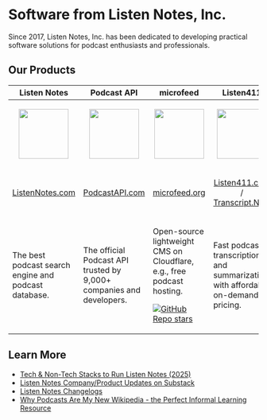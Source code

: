 # Software from Listen Notes, Inc.

Since 2017, Listen Notes, Inc. has been dedicated to developing practical software solutions for podcast enthusiasts and professionals.

## Our Products
| Listen Notes                                                                                                                                                               | Podcast API                                                                                                                                                                                                         | microfeed                                                                                                                                                                                                           | Listen411                                                                                                                                                                                                          |
|----------------------------------------------------------------------------------------------------------------------------------------------------------------------------|---------------------------------------------------------------------------------------------------------------------------------------------------------------------------------------------------------------------|---------------------------------------------------------------------------------------------------------------------------------------------------------------------------------------------------------------------|--------------------------------------------------------------------------------------------------------------------------------------------------------------------------------------------------------------------|
| <p align="center"><img src="https://changelog-cdn.listennotes.com/changelog-listennotes-com/production/media/image-0d8655dd224a47855d647f60baa1df4a.png" height="100"></p> | <p align="center"><a href="https://www.podcastapi.com"><img src="https://changelog-cdn.listennotes.com/changelog-listennotes-com/production/media/image-cec2c23834ce3e7f9333bc4fcb8771d2.png" height="100"></a></p> | <p align="center"><a href="https://www.microfeed.org/"><img src="https://changelog-cdn.listennotes.com/changelog-listennotes-com/production/media/image-cb3ebc5fd4866702b1f5110013b96547.png" height="100"></a></p> | <p align="center"><a href="https://www.listen411.com"><img src="https://changelog-cdn.listennotes.com/changelog-listennotes-com/production/media/image-cf8b89be4d45fa3d7dc92f6d79919d91.png" height="100"></a></p> |
| <p align="center">[ListenNotes.com](https://www.listennotes.com/)</p>                                                                                                      | <p align="center">[PodcastAPI.com](https://www.podcastapi.com)</p>                                                                                                                                                  | <p align="center">[microfeed.org](https://www.microfeed.org/)</p>                                                                                                                                                   | <p align="center">[Listen411.com](https://www.listen411.com) / [Transcript.New](https://transcript.new)</p>                                                                                                        |
| The best podcast search engine and podcast database.                                                                                                                               | The official Podcast API trusted by 9,000+ companies and developers.                                                                                                                                                          | <p>Open-source lightweight CMS on Cloudflare, e.g., free podcast hosting.</p> <p>[![GitHub Repo stars](https://img.shields.io/github/stars/microfeed/microfeed?style=social)](https://github.com/microfeed/microfeed)   </p>                                                                                                                                           | Fast podcast transcription and summarization with affordable on-demand pricing.                                                                                                                                     |

## Learn More
* [Tech & Non-Tech Stacks to Run Listen Notes (2025)](https://www.listennotes.com/blog/tech-non-tech-stacks-to-run-listen-notes-2025-113/)
* [Listen Notes Company/Product Updates on Substack](https://www.listennotes.fm/)
* [Listen Notes Changelogs](https://changelog.listennotes.com/)
* [Why Podcasts Are My New Wikipedia - the Perfect Informal Learning Resource](https://www.listennotes.com/blog/why-podcasts-are-my-new-wikipedia-the-perfect-41/)
